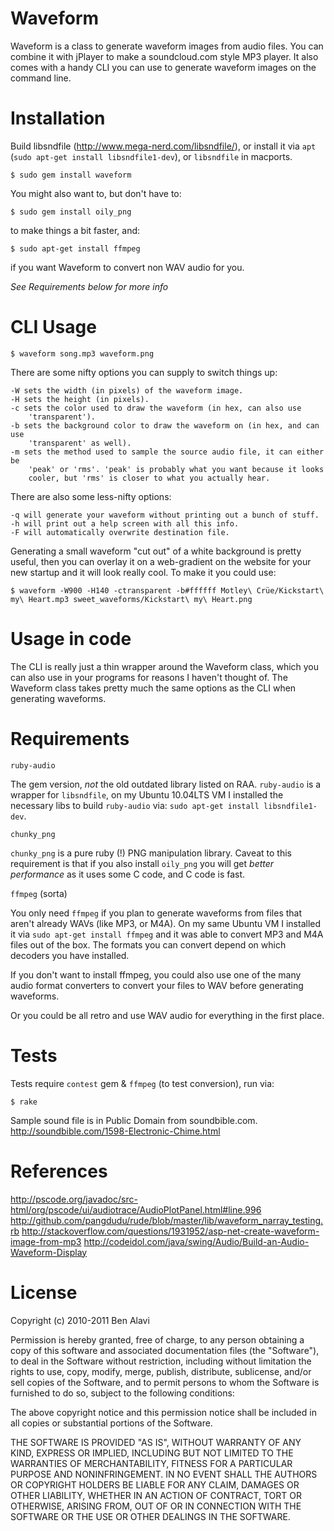 Waveform
========

Waveform is a class to generate waveform images from audio files. You can
combine it with jPlayer to make a soundcloud.com style MP3 player. It also
comes with a handy CLI you can use to generate waveform images on the command
line.

Installation
============

Build libsndfile (http://www.mega-nerd.com/libsndfile/), or install it via `apt`
(`sudo apt-get install libsndfile1-dev`), or `libsndfile` in macports.

    $ sudo gem install waveform

You might also want to, but don't have to:

    $ sudo gem install oily_png
    
to make things a bit faster, and:

    $ sudo apt-get install ffmpeg
    
if you want Waveform to convert non WAV audio for you.

_See Requirements below for more info_

CLI Usage
=========

    $ waveform song.mp3 waveform.png

There are some nifty options you can supply to switch things up:

    -W sets the width (in pixels) of the waveform image.
    -H sets the height (in pixels).
    -c sets the color used to draw the waveform (in hex, can also use
        'transparent').
    -b sets the background color to draw the waveform on (in hex, and can use
        'transparent' as well).
    -m sets the method used to sample the source audio file, it can either be
        'peak' or 'rms'. 'peak' is probably what you want because it looks
        cooler, but 'rms' is closer to what you actually hear.

There are also some less-nifty options:

    -q will generate your waveform without printing out a bunch of stuff.
    -h will print out a help screen with all this info.
    -F will automatically overwrite destination file.

Generating a small waveform "cut out" of a white background is pretty useful,
then you can overlay it on a web-gradient on the website for your new startup
and it will look really cool. To make it you could use:

    $ waveform -W900 -H140 -ctransparent -b#ffffff Motley\ Crüe/Kickstart\ my\ Heart.mp3 sweet_waveforms/Kickstart\ my\ Heart.png

Usage in code
=============

The CLI is really just a thin wrapper around the Waveform class, which you can
also use in your programs for reasons I haven't thought of. The Waveform class
takes pretty much the same options as the CLI when generating waveforms.

Requirements
============

`ruby-audio`

The gem version, *not* the old outdated library listed on RAA. `ruby-audio` is
a wrapper for `libsndfile`, on my Ubuntu 10.04LTS VM I installed the necessary
libs to build `ruby-audio` via: `sudo apt-get install libsndfile1-dev`.

`chunky_png`

`chunky_png` is a pure ruby (!) PNG manipulation library. Caveat to this
requirement is that if you also install `oily_png` you will get *better
performance* as it uses some C code, and C code is fast.

`ffmpeg` (sorta)

You only need `ffmpeg` if you plan to generate waveforms from files that aren't
already WAVs (like MP3, or M4A). On my same Ubuntu VM I installed it via `sudo
apt-get install ffmpeg` and it was able to convert MP3 and M4A files out of the
box. The formats you can convert depend on which decoders you have installed.

If you don't want to install ffmpeg, you could also use one of the many audio
format converters to convert your files to WAV before generating waveforms.

Or you could be all retro and use WAV audio for everything in the first place.

Tests
=====

Tests require `contest` gem & `ffmpeg` (to test conversion), run via:

    $ rake

Sample sound file is in Public Domain from soundbible.com.
<http://soundbible.com/1598-Electronic-Chime.html>

References
==========

<http://pscode.org/javadoc/src-html/org/pscode/ui/audiotrace/AudioPlotPanel.html#line.996>
<http://github.com/pangdudu/rude/blob/master/lib/waveform_narray_testing.rb>
<http://stackoverflow.com/questions/1931952/asp-net-create-waveform-image-from-mp3>
<http://codeidol.com/java/swing/Audio/Build-an-Audio-Waveform-Display>

License
=======

Copyright (c) 2010-2011 Ben Alavi

Permission is hereby granted, free of charge, to any person obtaining a copy of
this software and associated documentation files (the "Software"), to deal in
the Software without restriction, including without limitation the rights to
use, copy, modify, merge, publish, distribute, sublicense, and/or sell copies
of the Software, and to permit persons to whom the Software is furnished to do
so, subject to the following conditions:

The above copyright notice and this permission notice shall be included in all
copies or substantial portions of the Software.

THE SOFTWARE IS PROVIDED "AS IS", WITHOUT WARRANTY OF ANY KIND, EXPRESS OR
IMPLIED, INCLUDING BUT NOT LIMITED TO THE WARRANTIES OF MERCHANTABILITY,
FITNESS FOR A PARTICULAR PURPOSE AND NONINFRINGEMENT. IN NO EVENT SHALL THE
AUTHORS OR COPYRIGHT HOLDERS BE LIABLE FOR ANY CLAIM, DAMAGES OR OTHER
LIABILITY, WHETHER IN AN ACTION OF CONTRACT, TORT OR OTHERWISE, ARISING FROM,
OUT OF OR IN CONNECTION WITH THE SOFTWARE OR THE USE OR OTHER DEALINGS IN THE
SOFTWARE.
